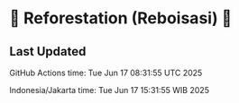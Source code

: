 
# 🌳 Reforestation (Reboisasi) 🌲

## Last Updated

GitHub Actions time: Tue Jun 17 08:31:55 UTC 2025

Indonesia/Jakarta time: Tue Jun 17 15:31:55 WIB 2025
